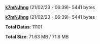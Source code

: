 [**k7mNJhng**](/data/k7mNJhng.txt) (21/02/23 - 06:39)- 5441 bytes

[**k7mNJhng**](/data/k7mNJhng.txt) (21/02/23 - 06:39)- 5441 bytes

**Total Datas**: 11101

**Total Size**: 71.63 MB / 71.6 MB